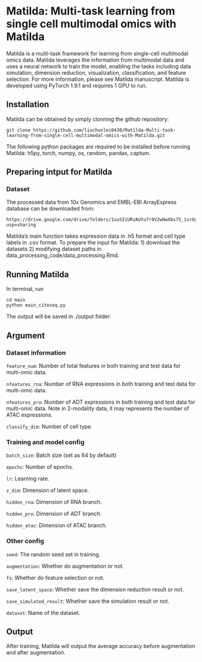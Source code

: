 # Matilda: Multi-task learning from single cell multimodal omics with Matilda

Matilda is a multi-task framework for learning from single-cell multimodal omics data. Matilda leverages the information from multimodal data and uses a neural network to train the model, enabling the tasks including data simulation, dimension reduction, visualization, classification, and feature selection. For more information, please see Matilda manuscript.
Matilda is developed using PyTorch 1.9.1 and requires 1 GPU to run.

## Installation
Matilda can be obtained by simply clonning the github repository:

```
git clone https://github.com/liuchunlei0430/Matilda-Multi-task-learning-from-single-cell-multimodal-omics-with-Matilda.git
```

The following python packages are required to be installed before running Matilda: h5py, torch, numpy, os, random, pandas, captum.

## Preparing intput for Matilda
### Dataset
The processed data from 10x Genomics and EMBL-EBI ArrayExpress database can be downloaded from:

```
https://drive.google.com/drive/folders/1uuSIiURzAUtu7r9V2wHwXbs7S_1srGg9?usp=sharing
```

Matilda’s main function takes expression data in .h5 format and cell type labels in .csv format. To prepare the input for Matilda: 1) download the datasets 2) modifying dataset paths in data_processing_code/data_processing.Rmd.

## Running Matilda
In terminal, run

```
cd main
python main_citeseq.py
```

The output will be saved in ./output folder.

## Argument

### Dataset information

`feature_num`: Number of total features in both training and test data for multi-omic data.

`nfeatures_rna`: Number of RNA expressions in both training and test data for multi-omic data.

`nfeatures_pro`: Number of ADT expressions in both training and test data for multi-omic data. Note in 2-modality data, it may 
represents the number of ATAC expressions.

`classify_dim`: Number of cell type.

### Training and model config

`batch_size`: Batch size (set as 64 by default)

`epochs`: Number of epochs.

`lr`: Learning rate.

`z_dim`: Dimension of latent space.

`hidden_rna`: Dimension of RNA branch.

`hidden_pro`: Dimension of ADT branch.

`hidden_atac`: Dimension of ATAC branch.

### Other config

`seed`: The random seed set in training.

`augmentation`: Whether do augmentation or not.

`fs`: Whether do feature selection or not.

`save_latent_space`: Whether save the dimension reduction result or not.

`save_simulated_result`: Whether save the simulation result or not.

`dataset`: Name of the dataset.


## Output

After training, Matilda will output the average accuracy before augmentation and after augmentation.
